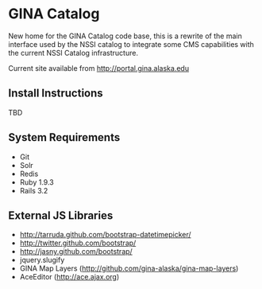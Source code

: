GINA Catalog
==========================

New home for the GINA Catalog code base, this is a rewrite of the main interface used by the NSSI catalog to integrate some CMS capabilities with the current NSSI Catalog infrastructure.

Current site available from http://portal.gina.alaska.edu

Install Instructions
--------------------

TBD

System Requirements
-------------------

* Git
* Solr
* Redis
* Ruby 1.9.3
* Rails 3.2

External JS Libraries
---------------------

* http://tarruda.github.com/bootstrap-datetimepicker/
* http://twitter.github.com/bootstrap/
* http://jasny.github.com/bootstrap/
* jquery.slugify
* GINA Map Layers (http://github.com/gina-alaska/gina-map-layers)
* AceEditor (http://ace.ajax.org)
